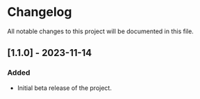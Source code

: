 # Changelog

All notable changes to this project will be documented in this file.

## [1.1.0] - 2023-11-14

### Added

- Initial beta release of the project.
